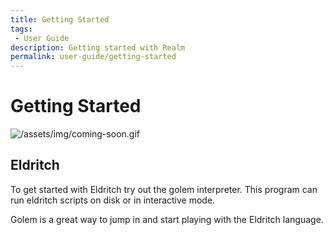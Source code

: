 ```yaml
---
title: Getting Started
tags: 
 - User Guide
description: Getting started with Realm
permalink: user-guide/getting-started
---
```


# Getting Started

![/assets/img/coming-soon.gif](/assets/img/coming-soon.gif)

## Eldritch
To get started with Eldritch try out the golem interpreter.
This program can run eldritch scripts on disk or in interactive mode.

Golem is a great way to jump in and start playing with the Eldritch language.